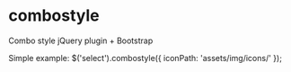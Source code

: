 combostyle
==========

Combo style jQuery plugin + Bootstrap

Simple example:
$('select').combostyle({
   iconPath: 'assets/img/icons/'
});

